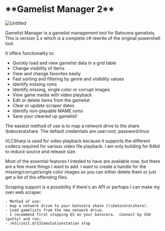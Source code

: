 <h1>**Gamelist Manager 2**</h1>

![Untitled](https://github.com/RobG66/Gamelist-Manager/assets/91415974/ad16f981-788e-47e9-90c5-32e0dcf60b5a)

Gamelist Manager is a gamelist management tool for Batocera gamelists.  This is version 2.x which is a complete c# rewrite of the original powershell tool.  

It offers functionality to:

- Quickly load and view gamelist data in a grid table
- Change visibility of items
- View and change favorites easily
- Fast sorting and filtering by genre and visibility values
- Identify missing roms
- Identify missing, single color or corrupt images
- View game media with video playback
- Edit or delete items from the gamelist
- Clear or update scraper dates
- Identify non-playable MAME roms
- Save your cleaned up gamelist!

The easiest method of use is to map a network drive to the share  \\batocera\share.  The default credentials are user:root, password:linux

VLCSharp is used for video playback because it supports the different codecs required for various video file playback.  I am only building for 64bit to reduce source and release size.    

Most of the essential features I inteded to have are available now, but there are a few more things I want to add.  I want to create a handle for the missing/corrupt/single color images so you can either delete them or just get a list of the offending files.  

Scraping support is a possibility if there's an API or perhaps I can make my own web scraper.  

    - Method of use:
    - map a network drive to your batocera share (\\batocera\share).
    - Load gamelists from the new network drive.
    - I recommend first stopping ES on your batocera.  Connect by SSH (putty) and run: 
    - /etc/init.d/S31emulationstation stop


